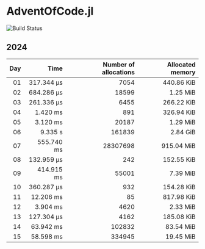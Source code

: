# AdventOfCode.jl 
![Build Status](https://github.com/FrederikSchnack/AdventOfCode.jl/actions/workflows/CI.yml/badge.svg?branch=main)    

 ## 2024
| Day | Time | Number of allocations | Allocated memory |
|----:|-----:|----------------------:|-----------------:|
| 01 | 317.344 μs | 7054| 440.86 KiB |
| 02 | 684.286 μs | 18599| 1.25 MiB |
| 03 | 261.336 μs | 6455| 266.22 KiB |
| 04 | 1.420 ms | 891| 326.94 KiB |
| 05 | 3.120 ms | 20187| 1.29 MiB |
| 06 | 9.335 s | 161839| 2.84 GiB |
| 07 | 555.740 ms | 28307698| 915.04 MiB |
| 08 | 132.959 μs | 242| 152.55 KiB |
| 09 | 414.915 ms | 55001| 7.39 MiB |
| 10 | 360.287 μs | 932| 154.28 KiB |
| 11 | 12.206 ms | 85| 817.98 KiB |
| 12 | 3.904 ms | 4620| 2.33 MiB |
| 13 | 127.304 μs | 4162| 185.08 KiB |
| 14 | 63.942 ms | 102832| 83.54 MiB |
| 15 | 58.598 ms | 334945| 19.45 MiB |
